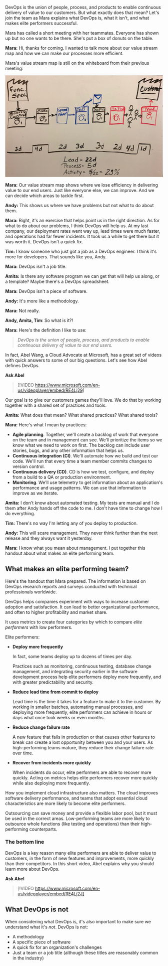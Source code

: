 DevOps is the union of people, process, and products to enable continuous delivery of value to our customers. But what exactly does that mean? Let's join the team as Mara explains what DevOps is, what it isn't, and what makes elite performers successful.

Mara has called a short meeting with her teammates. Everyone has shown up but no one wants to be there. She's put a box of donuts on the table.

**Mara:** Hi, thanks for coming. I wanted to talk more about our value stream map and how we can make our processes more efficient.

Mara's value stream map is still on the whiteboard from their previous meeting:

![A whiteboard showing the value stream map](../media/2-vsm-whiteboard1.png)

**Mara:** Our value stream map shows where we lose efficiency in delivering value to our end users. Just like everyone else, we can improve. And we can decide which areas to tackle first.

**Andy:** This shows us where we have problems but not what to do about them.

**Mara:** Right, it's an exercise that helps point us in the right direction. As for what to do about our problems, I think DevOps will help us. At my last company, our deployment rates went way up, lead times were much faster, and operations had far fewer incidents. It took us a while to get there but it was worth it. DevOps isn't a quick fix.

**Tim:** I know someone who just got a job as a DevOps engineer. I think it's more for developers. That sounds like you, Andy.

**Mara:** DevOps isn't a job title.

**Amita:** Is there any software program we can get that will help us along, or a template? Maybe there's a DevOps spreadsheet.

**Mara:** DevOps isn't a piece of software.

**Andy:** It's more like a methodology.

**Mara:** Not really.

**Andy, Amita, Tim**: So what is it?!

**Mara:** Here's the definition I like to use:

> _DevOps is the union of people, process, and products to enable continuous delivery of value to our end users._

In fact, Abel Wang, a Cloud Advocate at Microsoft, has a great set of videos with quick answers to some of our big questions. Let's see how Abel defines DevOps.

**Ask Abel**

> [!VIDEO https://www.microsoft.com/en-us/videoplayer/embed/RE4Lj29]

Our goal is to give our customers games they'll love. We do that by working together with a shared set of practices and tools.

**Amita:** What does that mean? What shared practices? What shared tools?

**Mara:** Here's what I mean by practices:

- **Agile planning**. Together, we'll create a backlog of work that everyone on the team and in management can see. We'll prioritize the items so we know what we need to work on first. The backlog can include user stories, bugs, and any other information that helps us.
- **Continuous integration (CI)**. We'll automate how we build and test our code. We'll run that every time a team member commits changes to version control.
- **Continuous delivery (CD)**. CD is how we test, configure, and deploy from a build to a QA or production environment.
- **Monitoring**. We'll use telemetry to get information about an application's performance and usage patterns. We can use that information to improve as we iterate.

**Amita:** I don't know about automated testing. My tests are manual and I do them after Andy hands off the code to me. I don't have time to change how I do everything.

**Tim:** There's no way I'm letting any of you deploy to production.

**Andy:** This will scare management. They never think further than the next release and they always want it yesterday.

**Mara:** I know what you mean about management. I put together this handout about what makes an elite performing team.

## What makes an elite performing team?

Here's the handout that Mara prepared. The information is based on DevOps research reports and surveys conducted with technical professionals worldwide.

DevOps helps companies experiment with ways to increase customer adoption and satisfaction. It can lead to better organizational performance, and often to higher profitability and market share.

It uses metrics to create four categories by which to compare _elite performers_ with low performers.

Elite performers:

- **Deploy more frequently**

    In fact, some teams deploy up to dozens of times per day.

    Practices such as monitoring, continuous testing, database change management, and integrating security earlier in the software development process help elite performers deploy more frequently, and with greater predictability and security.

- **Reduce lead time from commit to deploy**

    Lead time is the time it takes for a feature to make it to the customer. By working in smaller batches, automating manual processes, and deploying more frequently, elite performers can achieve in hours or days what once took weeks or even months.

- **Reduce change failure rate**

    A new feature that fails in production or that causes other features to break can create a lost opportunity between you and your users. As high-performing teams mature, they reduce their change failure rate over time.

- **Recover from incidents more quickly**

    When incidents do occur, elite performers are able to recover more quickly. Acting on metrics helps elite performers recover more quickly while also deploying more frequently.

How you implement cloud infrastructure also matters. The cloud improves software delivery performance, and teams that adopt essential cloud characteristics are more likely to become elite performers.

Outsourcing can save money and provide a flexible labor pool, but it must be used in the correct areas. Low-performing teams are more likely to outsource whole functions (like testing and operations) than their high-performing counterparts.

### The bottom line

DevOps is a key reason many elite performers are able to deliver value to customers, in the form of new features and improvements, more quickly than their competitors. In this short video, Abel explains why you should learn more about DevOps.

**Ask Abel**

> [!VIDEO https://www.microsoft.com/en-us/videoplayer/embed/RE4Lj2J]

## What DevOps is not

When considering what DevOps is, it's also important to make sure we understand what it's *not*. DevOps is not:

- A methodology
- A specific piece of software
- A quick fix for an organization's challenges
- Just a team or a job title (although these titles are reasonably common in the industry)
